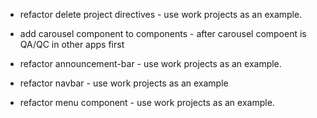 - refactor delete project directives - use work projects as an example. 

- add carousel component to components - after carousel compoent is QA/QC in other apps first

- refactor announcement-bar - use work projects as an example. 

- refactor navbar - use work projects as an example 

- refactor menu component - use work projects as an example. 